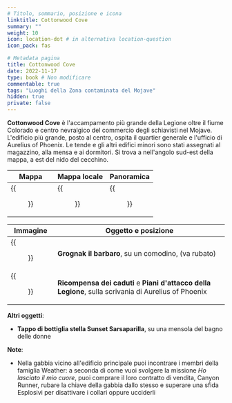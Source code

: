 ```yaml
---
# Titolo, sommario, posizione e icona
linktitle: Cottonwood Cove
summary: ""
weight: 10
icon: location-dot # in alternativa location-question
icon_pack: fas

# Metadata pagina
title: Cottonwood Cove
date: 2022-11-17
type: book # Non modificare
commentable: true
tags: "Luoghi della Zona contaminata del Mojave"
hidden: true
private: false
---
```


<div class="fnv">

**Cottonwood Cove** è l'accampamento più grande della Legione oltre il fiume Colorado e centro nevralgico del commercio degli schiavisti nel Mojave. L'edificio più grande, posto al centro, ospita il quartier generale e l'ufficio di Aurelius of Phoenix. Le tende e gli altri edifici minori sono stati assegnati al magazzino, alla mensa e ai dormitori. Si trova a nell'angolo sud-est della mappa, a est del nido del cecchino.

| Mappa | Mappa locale | Panoramica |
| ----- | ------------ | ---------- |
|  {{<figure src="fnv/Cottonwood_Cove_loc.webp">}}     |   {{<figure src="fnv/Cottonwood_Cove_map.webp">}}           |  {{<figure src="fnv/Cottonwood_Cove.webp">}}          | 

| Immagine | Oggetto e posizione |
| -------- | ------------------- |
|  {{<figure src="fnv/Grognak_Cottonwood_Cove_HQ.webp">}}        | **Grognak il barbaro**, su un comodino, (va rubato)                    |
|   {{<figure src="fnv/Aurelius_HQ_interior.webp">}}       |  **Ricompensa dei caduti** e **Piani d'attacco della Legione**, sulla scrivania di Aurelius of Phoenix                   |

**Altri oggetti**:
- **Tappo di bottiglia stella Sunset Sarsaparilla**, su una mensola del bagno delle donne

**Note**:
- Nella gabbia vicino all'edificio principale puoi incontrare i membri della famiglia Weather: a seconda di come vuoi svolgere la missione _Ho lasciato il mio cuore_, puoi comprare il loro contratto di vendita, Canyon Runner, rubare la chiave della gabbia dallo stesso e superare una sfida Esplosivi per disattivare i collari oppure ucciderli

</div>

